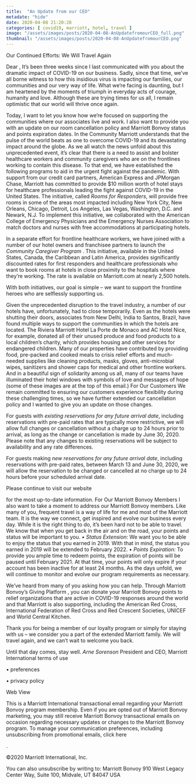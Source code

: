 ```yaml
---
title:  "An Update from our CEO"
metadate: "hide"
date: 2020-04-08 21:20:28
categories: [ covid19, marriott, hotel, travel ]
image: "/assets/images/posts/2020-04-08-AnUpdatefromourCEO_full.png"
thumbnail: "/assets/images/posts/2020-04-08-AnUpdatefromourCEO.png"
---
```

Our Continued Efforts: We Will Travel Again
  



Dear ,
It’s been three weeks since I last communicated with you about the dramatic
impact of COVID-19 on our business. Sadly, since that time, we’ve all borne
witness to how this insidious virus is impacting our families, our
communities and our very way of life. What we’re facing is daunting, but I
am heartened by the moments of triumph in everyday acts of courage,
humanity and love. Although these are trying times for us all, I remain
optimistic that our world will thrive once again.

Today, I want to let you know how we’re focused on supporting the
communities where our associates live and work. I also want to provide you
with an update on our room cancellation policy and Marriott Bonvoy status
and points expiration dates.
In the Community
Marriott understands that the pulse of the world beats as one to overcome
COVID-19 and its devastating impact around the globe. As we all watch the
news unfold about this unprecedented event, it’s clear that there is a need
to assist and bolster healthcare workers and community caregivers who are
on the frontlines working to contain this disease. To that end, we have
established the following programs to aid in the urgent fight against the
pandemic.
With support from our credit card partners, American Express and JPMorgan
Chase, Marriott has committed to provide $10 million worth of hotel stays
for healthcare professionals leading the fight against COVID-19 in the
United States. The initiative, called *Rooms for Responders*, will provide
free rooms in some of the areas most impacted including New York City, New
Orleans, Chicago, Detroit, Los Angeles, Las Vegas, Washington, D.C. and
Newark, N.J. To implement this initiative, we collaborated with the
American College of Emergency Physicians and the Emergency Nurses
Association to match doctors and nurses with free accommodations at
participating hotels.

In a separate effort for frontline healthcare workers, we have joined with
a number of our hotel owners and franchisee partners to launch the *Community
Caregiver Program*
.
This initiative, available in the United States, Canada, the Caribbean and
Latin America, provides significantly discounted rates for first responders
and healthcare professionals who want to book rooms at hotels in close
proximity to the hospitals where they’re working. The rate is available on
Marriott.com at nearly 2,500 hotels.

With both initiatives, our goal is simple – we want to support the
frontline heroes who are selflessly supporting us.

Given the unprecedented disruption to the travel industry, a number of our
hotels have, unfortunately, had to close temporarily. Even as the hotels
were shutting their doors, associates from New Delhi, India to Santos,
Brazil, have found multiple ways to support the communities in which the
hotels are located. The Riviera Marriott Hotel La Porte de Monaco and AC
Hotel Nice, for example, donated all of their unused produce and food
products to a local children’s charity, which provides housing and other
services for endangered children. Many of our properties have contributed
by providing food, pre-packed and cooked meals to crisis relief efforts and
much-needed supplies like cleaning products, masks, gloves, anti-microbial
wipes, sanitizers and shower caps for medical and other frontline workers.
And in a beautiful sign of solidarity among us all, many of our teams have
illuminated their hotel windows with symbols of love and messages of hope
(some of these images are at the top of this email.)
For Our Customers
We remain committed to ensuring our customers experience flexibility during
these challenging times, so we have further extended our cancellation
policy and I wanted to give you an update on those changes.

For guests with *existing reservations for any future arrival date*,
including reservations with pre-paid rates that are typically more
restrictive, we will allow full changes or cancellation without a charge up
to 24 hours prior to arrival, as long as the change or cancellation is made
by June 30, 2020. Please note that any changes to existing reservations
will be subject to availability and any rate differences.

For guests making *new reservations for any future arrival date*, including
reservations with pre-paid rates, between March 13 and June 30, 2020, we
will allow the reservation to be changed or cancelled at no charge up to 24
hours before your scheduled arrival date.

Please continue to visit our website

for the most up-to-date information.
For Our Marriott Bonvoy Members
I also want to take a moment to address our Marriott Bonvoy members. Like
many of you, frequent travel is a way of life for me and most of the
Marriott team. It is the way we connect, get inspired and evolve our
business every day. While it is the right thing to do, it’s been hard not
to be able to travel. We know that when you get back in the air and on the
road, your points and status will be important to you.
*•* *Status Extension:* We want you to be able to enjoy the status that you
earned in 2019. With that in mind, the status you earned in 2019 will be
extended to February 2022.
*•* *Points Expiration:* To provide you ample time to redeem points, the
expiration of points will be paused until February 2021. At that time, your
points will only expire if your account has been inactive for at least 24
months.
As the days unfold, we will continue to monitor and evolve our program
requirements as necessary.

We’ve heard from many of you asking how you can help. Through Marriott
Bonvoy’s Giving Platform
,
you can donate your Marriott Bonvoy points to relief organizations that are
active in COVID-19 responses around the world and that Marriott is also
supporting, including the American Red Cross, International Federation of
Red Cross and Red Crescent Societies, UNICEF and World Central Kitchen.

Thank you for being a member of our loyalty program or simply for staying
with us – we consider you a part of the extended Marriott family. We will
travel again, and we can’t wait to welcome you back.

Until that day comes, stay well.
*Arne Sorenson*
President and CEO, Marriott International
terms of use

• preferences

• privacy policy

Web View

This is a Marriott International transactional email regarding your
Marriott Bonvoy program membership. Even if you are opted out of
Marriott Bonvoy marketing, you may still receive Marriott Bonvoy
transactional emails on occasion regarding necessary updates or changes to
the Marriott Bonvoy program. To manage your communication preferences,
including unsubscribing from promotional emails, click here

.

©2020 Marriott International, Inc.

You can also unsubscribe by writing to:
Marriott Bonvoy
910 West Legacy Center Way, Suite 100, Midvale, UT 84047 USA


